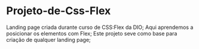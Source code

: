 # Projeto-de-Css-Flex
Landing page criada durante curso de CSS:Flex da DIO;
Aqui aprendemos a posicionar os elementos com Flex;
Este projeto seve como base para criação de qualquer landing page;
